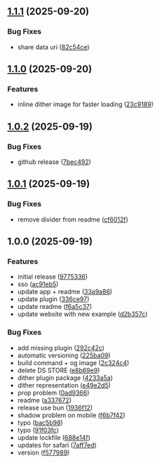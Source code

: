 ## [1.1.1](https://github.com/flornkm/dither-plugin/compare/v1.1.0...v1.1.1) (2025-09-20)

### Bug Fixes

* share data uri ([82c54ce](https://github.com/flornkm/dither-plugin/commit/82c54ce7222270d081a9ec3854a9638a035e8876))

## [1.1.0](https://github.com/flornkm/dither-plugin/compare/v1.0.2...v1.1.0) (2025-09-20)

### Features

* inline dither image for faster loading ([23c9189](https://github.com/flornkm/dither-plugin/commit/23c91896294030d409da7fab2b2494e2079a1540))

## [1.0.2](https://github.com/flornkm/dither-plugin/compare/v1.0.1...v1.0.2) (2025-09-19)

### Bug Fixes

* github release ([7bec492](https://github.com/flornkm/dither-plugin/commit/7bec49243c285361871180caa6e8ac8ca209d4b9))

## [1.0.1](https://github.com/flornkm/dither-plugin/compare/v1.0.0...v1.0.1) (2025-09-19)

### Bug Fixes

* remove divider from readme ([cf6012f](https://github.com/flornkm/dither-plugin/commit/cf6012f0d1c8aa368d27b1393f1312465329cf78))

## 1.0.0 (2025-09-19)

### Features

* initial release ([9775336](https://github.com/flornkm/dither-plugin/commit/9775336e81dea9a27b3ebde25c3dfd6d7d7e5f4f))
* sso ([ac91eb5](https://github.com/flornkm/dither-plugin/commit/ac91eb564a9fb9a9a4438fd5a7eaf6ab59e6a4de))
* update app + readme ([33a9a86](https://github.com/flornkm/dither-plugin/commit/33a9a8646a3c1f8da79779859ba42c9917f1aca8))
* update plugin ([336ce97](https://github.com/flornkm/dither-plugin/commit/336ce97dc255aaf82a8e888eb63e0eab3a7e0472))
* update readme ([f6a5c37](https://github.com/flornkm/dither-plugin/commit/f6a5c37d6771f7df337d8112e26514438c5ac032))
* update website with new example ([d2b357c](https://github.com/flornkm/dither-plugin/commit/d2b357c149fc68f06fb279dcf6df817221a3a11c))

### Bug Fixes

* add missing plugin ([292c42c](https://github.com/flornkm/dither-plugin/commit/292c42cdda8bff58f6ff397ce532f246ef2a8c91))
* automatic versioning ([225ba09](https://github.com/flornkm/dither-plugin/commit/225ba09d6447ddb12834ba7a3bb3109d6b8ce85c))
* build command + og image ([2c324c4](https://github.com/flornkm/dither-plugin/commit/2c324c4788781e37346af28b61da42c4775a07d5))
* delete DS STORE ([e8b69e9](https://github.com/flornkm/dither-plugin/commit/e8b69e9e32d5416a024a5f9d71c9b6a1016085f2))
* dither plugin package ([4233a5a](https://github.com/flornkm/dither-plugin/commit/4233a5a068723fbfb9e4bca4bcea7b6f83b9fd45))
* dither representation ([e49e2d5](https://github.com/flornkm/dither-plugin/commit/e49e2d58a2fc4597e67789da44d5fb0e1c8d7d30))
* prop problem ([0ad9366](https://github.com/flornkm/dither-plugin/commit/0ad93667a8b74d7e9119bc16198c1135b26e2f15))
* readme ([a337672](https://github.com/flornkm/dither-plugin/commit/a337672d00487913b3ca72067eaa7b2b8a0ddd92))
* release use bun ([1936f12](https://github.com/flornkm/dither-plugin/commit/1936f1220ccefc3a95b8f0e8c12c8393243ba6d0))
* shadow problem on mobile ([f6b7f42](https://github.com/flornkm/dither-plugin/commit/f6b7f42697ff42bc64cd1a04fd22bec6898d22db))
* typo ([bac5b98](https://github.com/flornkm/dither-plugin/commit/bac5b98532677e917c21e4a9bee54db2632f4bc7))
* typo ([91f03fc](https://github.com/flornkm/dither-plugin/commit/91f03fc6bd114274ece573047dd375619dca79d2))
* update lockfile ([688e14f](https://github.com/flornkm/dither-plugin/commit/688e14f1f54cd8c17231b3b9851f8e4760c63e4c))
* updates for safari ([7aff7ed](https://github.com/flornkm/dither-plugin/commit/7aff7edcdb3aa6392eb4a732460b5b303d933232))
* version ([f577989](https://github.com/flornkm/dither-plugin/commit/f5779891fffc3ab31ee8a9c28445bccd82c98612))

